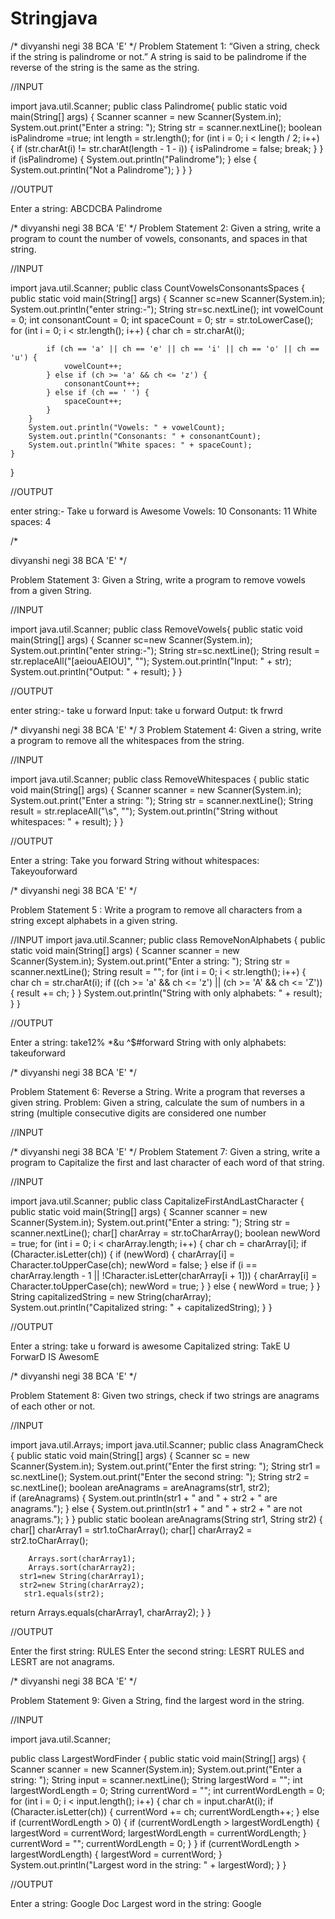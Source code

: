 # Stringjava
/* divyanshi negi 
   38
   BCA 'E'
*/
Problem Statement 1: “Given a string, check if the string is palindrome or not.” A string is 
said to be palindrome if the reverse of the string is the same as the string.

//INPUT

import java.util.Scanner;
public class Palindrome{
    public static void main(String[] args) {
        Scanner scanner = new Scanner(System.in);
        System.out.print("Enter a string: ");
        String str = scanner.nextLine();
        boolean isPalindrome =true;
        int length = str.length();
      for (int i = 0; i < length / 2; i++) {
            if (str.charAt(i) != str.charAt(length - 1 - i)) {
                isPalindrome = false;
                break;
            }
        }
        if (isPalindrome) {
            System.out.println("Palindrome");
        } else {
            System.out.println("Not a Palindrome");
        }
    }
}

//OUTPUT
  
  Enter a string: ABCDCBA
  Palindrome
   
/*
  divyanshi negi
   38
   BCA 'E'
*/
Problem Statement 2: Given a string, write a program to count the number of vowels, 
consonants, and spaces in that string.

//INPUT

import java.util.Scanner;
public class CountVowelsConsonantsSpaces {
    public static void main(String[] args) {
        Scanner sc=new Scanner(System.in);
        System.out.println("enter string:-");
        String str=sc.nextLine();
        int vowelCount = 0;
        int consonantCount = 0;
        int spaceCount = 0;
        str = str.toLowerCase(); 
        for (int i = 0; i < str.length(); i++) {
            char ch = str.charAt(i);

            if (ch == 'a' || ch == 'e' || ch == 'i' || ch == 'o' || ch == 'u') {
                vowelCount++;
            } else if (ch >= 'a' && ch <= 'z') {
                consonantCount++;
            } else if (ch == ' ') {
                spaceCount++;
            }
        }
        System.out.println("Vowels: " + vowelCount);
        System.out.println("Consonants: " + consonantCount);
        System.out.println("White spaces: " + spaceCount);
    }
}
 
//OUTPUT

enter string:-
Take u forward is Awesome
Vowels: 10
Consonants: 11
White spaces: 4

/*

   divyanshi negi
   38
   BCA 'E'
*/

Problem Statement 3: Given a String, write a program to remove vowels from a given 
String.

//INPUT

import java.util.Scanner;
public class RemoveVowels{
    public static void main(String[] args) {
        Scanner sc=new Scanner(System.in);
        System.out.println("enter string:-");
        String str=sc.nextLine();
        String result = str.replaceAll("[aeiouAEIOU]", "");
        System.out.println("Input: " + str);
        System.out.println("Output: " + result);
    }
}

//OUTPUT

enter string:-
take u forward
Input: take u forward
Output: tk  frwrd

/*
divyanshi negi
   38
   BCA 'E'
*/
3
Problem Statement 4: Given a string, write a program to remove all the whitespaces from 
the string.

//INPUT

import java.util.Scanner;
public class RemoveWhitespaces {
    public static void main(String[] args) {
        Scanner scanner = new Scanner(System.in);
        System.out.print("Enter a string: ");
        String str = scanner.nextLine();
        String result = str.replaceAll("\\s", "");
        System.out.println("String without whitespaces: " + result);
    }
}

//OUTPUT

Enter a string: Take you forward
String without whitespaces: Takeyouforward

/*
divyanshi negi
   38
   BCA 'E'
*/

Problem Statement 5 : Write a program to remove all characters from a string except 
alphabets in a given string.

//INPUT
import java.util.Scanner;
public class RemoveNonAlphabets {
    public static void main(String[] args) {
        Scanner scanner = new Scanner(System.in);
        System.out.print("Enter a string: ");
        String str = scanner.nextLine();
        String result = "";
        for (int i = 0; i < str.length(); i++) {
            char ch = str.charAt(i);
            if ((ch >= 'a' && ch <= 'z') || (ch >= 'A' && ch <= 'Z')) {
                result += ch; 
            }
        }
        System.out.println("String with only alphabets: " + result);
    }
}

//OUTPUT

Enter a string: take12% *&u ^$#forward
String with only alphabets: takeuforward

/*
divyanshi negi 
   38
   BCA 'E'
*/

Problem Statement 6: Reverse a String. Write a program that reverses a given string.
Problem: Given a string, calculate the sum of numbers in a string (multiple consecutive digits 
are considered one number

//INPUT


/*
divyanshi negi 
   38
   BCA 'E'
*/
Problem Statement 7: Given a string, write a program to Capitalize the first and last 
character of each word of that string.

//INPUT

import java.util.Scanner;
public class CapitalizeFirstAndLastCharacter {
    public static void main(String[] args) {
        Scanner scanner = new Scanner(System.in);
        System.out.print("Enter a string: ");
        String str = scanner.nextLine();
        char[] charArray = str.toCharArray();
        boolean newWord = true; 
        for (int i = 0; i < charArray.length; i++) {
            char ch = charArray[i];
            if (Character.isLetter(ch)) {
                if (newWord) {
                    charArray[i] = Character.toUpperCase(ch); 
                    newWord = false;
                } else if (i == charArray.length - 1 || !Character.isLetter(charArray[i + 1])) {
                    charArray[i] = Character.toUpperCase(ch); 
                    newWord = true;
                }
            } else {
                newWord = true;
            }
        }
        String capitalizedString = new String(charArray);
        System.out.println("Capitalized string: " + capitalizedString);
    }
}

//OUTPUT

Enter a string: take u forward is awesome
Capitalized string: TakE U ForwarD IS AwesomE


/*
divyanshi negi 
   38
   BCA 'E'
*/

Problem Statement 8: Given two strings, check if two strings are anagrams of each other or 
not.

//INPUT

import java.util.Arrays;
import java.util.Scanner;
public class AnagramCheck {
    public static void main(String[] args) {
        Scanner sc = new Scanner(System.in);
        System.out.print("Enter the first string: ");
        String str1 = sc.nextLine();
        System.out.print("Enter the second string: ");
        String str2 = sc.nextLine();
        boolean areAnagrams = areAnagrams(str1, str2);   
        if (areAnagrams) {
            System.out.println(str1 + " and " + str2 + " are anagrams.");
        } else {
            System.out.println(str1 + " and " + str2 + " are not anagrams.");
        }
    }
    public static boolean areAnagrams(String str1, String str2) {
        char[] charArray1 = str1.toCharArray();
        char[] charArray2 = str2.toCharArray();
        
        Arrays.sort(charArray1);
        Arrays.sort(charArray2);
      str1=new String(charArray1);
      str2=new String(charArray2);
       str1.equals(str2);
 return Arrays.equals(charArray1, charArray2);
    }
}

//OUTPUT

Enter the first string: RULES
Enter the second string: LESRT
RULES and LESRT are not anagrams.

/*
divyanshi negi
   38
   BCA 'E'
*/

Problem Statement 9: Given a String, find the largest word in the string.

//INPUT

import java.util.Scanner;

public class LargestWordFinder {
    public static void main(String[] args) {
        Scanner scanner = new Scanner(System.in);
        System.out.print("Enter a string: ");
        String input = scanner.nextLine();
        String largestWord = "";
        int largestWordLength = 0;
        String currentWord = "";
        int currentWordLength = 0;
        for (int i = 0; i < input.length(); i++) {
            char ch = input.charAt(i);
            if (Character.isLetter(ch)) {
                currentWord += ch;
                currentWordLength++;
            } else if (currentWordLength > 0) {
                if (currentWordLength > largestWordLength) {
                    largestWord = currentWord;
                    largestWordLength = currentWordLength;
                }
                currentWord = "";
                currentWordLength = 0;
            }
        }
        if (currentWordLength > largestWordLength) {
            largestWord = currentWord;
        }
        System.out.println("Largest word in the string: " + largestWord);
    }
}

//OUTPUT

Enter a string: Google Doc
Largest word in the string: Google
